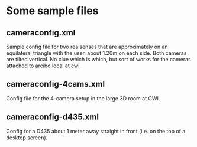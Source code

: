 # Some sample files

## cameraconfig.xml

Sample config file for two realsenses that are approximately on an equilateral triangle with the user, about 1.20m
on each side. Both cameras are tilted vertical. No clue which is which, but sort of works for the cameras attached
to arcibo.local at cwi.

## cameraconfig-4cams.xml

Config file for the 4-camera setup in the large 3D room at CWI.

## cameraconfig-d435.xml

Config for a D435 about 1 meter away straight in front (i.e. on the top of a desktop screen).